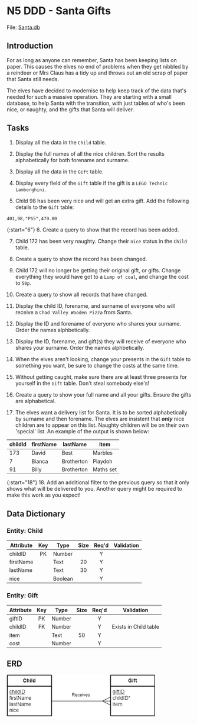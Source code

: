 # N5 DDD - Santa Gifts

File: [Santa.db](assets/Santa.db "Download file")

## Introduction

For as long as anyone can remember, Santa has been keeping lists on paper.  This causes the elves no end of problems when they get nibbled by a reindeer or Mrs Claus has a tidy up and throws out an old scrap of paper that Santa still needs.

The elves have decided to modernise to help keep track of the data that's needed for such a massive operation.  They are starting with a small database, to help Santa with the transition, with just tables of who's been nice, or naughty, and the gifts that Santa will deliver.


## Tasks

1. Display all the data in the `Child` table.

2. Display the full names of all the nice children.  Sort the results alphabetically for both forename and surname.

3. Display all the data in the `Gift` table.

4. Display every field of the `Gift` table if the gift is a `LEGO Technic Lamborghini`.

5. Child 98 has been very nice and will get an extra gift.  Add the following details to the `Gift` table:

```
401,98,"PS5",479.00
```

{:start="6"}
6. Create a query to show that the record has been added.

7. Child 172 has been very naughty.  Change their `nice` status in the `Child` table.

8. Create a query to show the record has been changed.

9. Child 172 will no longer be getting their original gift, or gifts.  Change everything they would have got to a `Lump of coal`, and change the cost to `50p`.

10. Create a query to show all records that have changed.

11. Display the child ID, forename, and surname of everyone who will receive a `Chad Valley Wooden Pizza` from Santa.

12. Display the ID and forename of everyone who shares your surname.  Order the names alphbetically.

13. Display the ID, forename, and gift(s) they will receive of everyone who shares your surname.  Order the names alphbetically.

14. When the elves aren't looking, change your presents in the `Gift` table to something you want, be sure to change the costs at the same time.

15. Without getting caught, make sure there are at least three presents for yourself in the `Gift` table.  Don't steal somebody else's!

16. Create a query to show your full name and all your gifts.  Ensure the gifts are alphabetical.

17. The elves want a delivery list for Santa.  It is to be sorted alphabetically by surname and then forename.  The elves are insistent that ___only___ nice children are to appear on this list.  Naughty children will be on their own 'special' list.  An example of the output is shown below:

| childId | firstName | lastName   | item |
| ------- | --------  | -------    | ---- |
| 173     | David     | Best       | Marbles |
| 7       | Bianca    | Brotherton | Playdoh |
| 91      | Billy     | Brotherton | Maths set |

{:start="18"}
18. Add an additional filter to the previous query so that it only shows what will be delivered to you.  Another query might be required to make this work as you expect!


## Data Dictionary

### Entity: Child

| Attribute | Key   | Type    | Size  | Req'd | Validation |
| --------- | :---: | ----    | :---: | :---: | ---------- |
| childID   | PK    | Number  |       | Y     | |
| firstName |       | Text    | 20    | Y     | |
| lastName  |       | Text    | 30    | Y     | |
| nice      |       | Boolean |       | Y     | |

### Entity: Gift

| Attribute | Key   | Type   | Size  | Req'd | Validation |
| --------- | :---: | ----   | :---: | :---: | ---------- |
| giftID    | PK    | Number |       | Y     | |
| childID   | FK    | Number |       | Y     | Exists in Child table |
| item      |       | Text   | 50    | Y     | |
| cost      |       | Number |       | Y     | |


## ERD

![ERD 1:M](assets/Diagrams/ERD-ChildGift.png)
